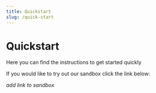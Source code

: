 ```yaml
---
title: Quickstart
slug: /quick-start
---
```


# Quickstart

Here you can find the instructions to get started quickly 

If you would like to try out our sandbox click the link below: 

_add link to sandbox_